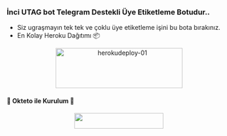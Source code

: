 ### İnci UTAG bot Telegram Destekli Üye Etiketleme Botudur.. 

- Siz ugraşmayın tek tek ve çoklu üye etiketleme işini bu bota bırakınız. 
- En Kolay Heroku Dağıtımı 📦

<p align="center">
    <a href="https://heroku.com/deploy?template=https://github.com/Efsane2323/StarMentionTag">
    <img src="https://github.com/nikhileashy/justfor_testing/blob/main/herokudeploy-01-cropped.svg" alt="herokudeploy-01" border="0" height="90" width="285"></a>
</p>
<h4>🔺 Okteto ile Kurulum 🔻</h4> 

<p align="center"><a href="https://cloud.okteto.com/deploy?repository=https://github.com/efsane2323/StarMentionTag"><img src="https://img.shields.io/badge/Deploy%20To%20Okteto-informational?style=for-the-badge&logo=Okteto" width="200" height="35.45"/></a></p>
